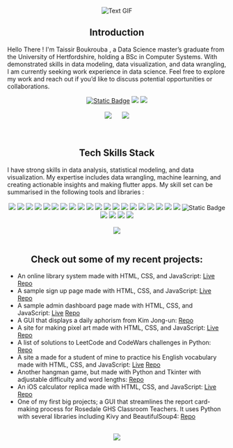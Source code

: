<p align="center">
  <img src="https://en.bloggif.com/tmp/b380e67e79831206d27477e3c2c91a6b/text.gif?1726675760" alt="Text GIF" />
</p>

<h2 align="center">Introduction</h2>

Hello There ! I'm Taissir Boukrouba , a Data Science master’s graduate from the University of Hertfordshire, holding a BSc in Computer Systems. With demonstrated skills in data modeling, data visualization, and data wrangling, I am currently seeking work experience in data science. Feel free to explore my work and reach out if you’d like to discuss potential opportunities or collaborations.
<br>

<div align="center">
<a href=""><img alt="Static Badge" src="https://img.shields.io/badge/portfolio-message?style=for-the-badge&logoColor=white"></a>
<a href="https://www.linkedin.com/in/taissir-boukrouba/"><img src="https://img.shields.io/badge/linkedin-%230077B5.svg?&style=for-the-badge&logo=linkedin&logoColor=white"/></a>
<a href="mailto:taissirboukrouba@outlook.com"><img src="https://img.shields.io/badge/Gmail-D14836?style=for-the-badge&logo=gmail&logoColor=white"/></a>
</div>


<br>


<div align="center">
  <img class="img" src="https://github-readme-stats.vercel.app/api?username=taissirboukrouba&theme=blue-green&hide_border=true&include_all_commits=false&count_private=false" style="margin-right: 20px;" />
  <img class="img" src="https://github-readme-streak-stats.herokuapp.com/?user=taissirboukrouba&theme=blue-green&hide_border=true" />
</div>


<br>




<br>
<h2 align="center">Tech Skills Stack</h2>
I have strong skills in data analysis, statistical modeling, and data visualization. My expertise includes data wrangling, machine learning, and creating actionable insights and making flutter apps. My skill set can be summarised in the following tools and libraries : 


<br>

<br>


<div align="center">
  <img src="https://img.shields.io/badge/nltk-message?style=for-the-badge&logoColor=white&color=blue">
<img src="https://img.shields.io/badge/huggingface-goldenrod?style=for-the-badge&logo=huggingface&logoColor=white">
  <img src="https://img.shields.io/badge/spacy-passing?style=for-the-badge&logo=spacy&color=%23000000">
  <img src="https://img.shields.io/badge/Anaconda-%2344A833.svg?style=for-the-badge&logo=anaconda&logoColor=white">
  <img src="https://img.shields.io/badge/jupyter-%23FA0F00.svg?style=for-the-badge&logo=jupyter&logoColor=white">
  <img src="https://img.shields.io/badge/dart-%230175C2.svg?style=for-the-badge&logo=dart&logoColor=white" />
  <img src="https://img.shields.io/badge/python-3670A0?style=for-the-badge&logo=python&logoColor=ffdd54" />
  <img src="https://img.shields.io/badge/r-%23276DC3.svg?style=for-the-badge&logo=r&logoColor=white" />
  <img src="https://img.shields.io/badge/seaborn-4682B4?style=for-the-badge&logoColor=white">


  <img src="https://img.shields.io/badge/Kaggle-035a7d?style=for-the-badge&logo=kaggle&logoColor=white">
  <img src="https://img.shields.io/badge/Matplotlib-%23ffffff.svg?style=for-the-badge&logo=Matplotlib&logoColor=black">
  <img src="https://img.shields.io/badge/scala-%23DC322F.svg?style=for-the-badge&logo=scala&logoColor=white" />
  <img src="https://img.shields.io/badge/Flutter-%2302569B.svg?style=for-the-badge&logo=Flutter&logoColor=white" />
  <img src="https://img.shields.io/badge/apache-%23D42029.svg?style=for-the-badge&logo=apache&logoColor=white" />
  <img src="https://img.shields.io/badge/sqlite-%2307405e.svg?style=for-the-badge&logo=sqlite&logoColor=white" />
  <img src="https://img.shields.io/badge/github-%23121011.svg?style=for-the-badge&logo=github&logoColor=white">
  <img src="https://img.shields.io/badge/figma-%23F24E1E.svg?style=for-the-badge&logo=figma&logoColor=white" />
  <img src="https://img.shields.io/badge/Keras-%23D00000.svg?style=for-the-badge&logo=Keras&logoColor=white" />
  <img src="https://img.shields.io/badge/numpy-%23013243.svg?style=for-the-badge&logo=numpy&logoColor=white" />
  <img src="https://img.shields.io/badge/pandas-%23150458.svg?style=for-the-badge&logo=pandas&logoColor=white" />
  <img alt="Static Badge" src="https://img.shields.io/badge/gnubash-message?style=for-the-badge&logo=gnubash&logoColor=white">
  <img src="https://img.shields.io/badge/Plotly-%233F4F75.svg?style=for-the-badge&logo=plotly&logoColor=white" />
  <img src="https://img.shields.io/badge/scikit--learn-%23F7931E.svg?style=for-the-badge&logo=scikit-learn&logoColor=white" />
  <img src="https://img.shields.io/badge/TensorFlow-%23FF6F00.svg?style=for-the-badge&logo=TensorFlow&logoColor=white" />
  <img src="https://img.shields.io/badge/PyTorch-%23EE4C2C.svg?style=for-the-badge&logo=PyTorch&logoColor=white" />
</div>

<br>


<div align="center">
  <img src="https://github-readme-stats.vercel.app/api/top-langs/?username=taissirboukrouba&theme=blue-green&hide_border=true&include_all_commits=false&count_private=false&layout=compact" />
</div>


  
<br>
<h2 align="center">Check out some of my recent projects:</h2>

- An online library system made with HTML, CSS, and JavaScript: [Live](https://pmbechard.github.io/Library/) [Repo](https://github.com/pmbechard/Library)
- A sample sign up page made with HTML, CSS, and JavaScript: [Live](https://pmbechard.github.io/Sign-Up-Page/) [Repo](https://github.com/pmbechard/Sign-Up-Page)
- A sample admin dashboard page made with HTML, CSS, and JavaScript: [Live](https://pmbechard.github.io/Admin-Dashboard/) [Repo](https://github.com/pmbechard/Admin-Dashboard)
- A GUI that displays a daily aphorism from Kim Jong-un: [Repo](https://github.com/pmbechard/KimJongUnAphorisms)
- A site for making pixel art made with HTML, CSS, and JavaScript: [Live](https://pmbechard.github.io/Pixton/) [Repo](https://github.com/pmbechard/Pixton)
- A list of solutions to LeetCode and CodeWars challenges in Python: [Repo](https://github.com/pmbechard/CodingChallenges)
- A site a made for a student of mine to practice his English vocabulary made with HTML, CSS, and JavaScript: [Live](https://pmbechard.github.io/sampsons-vocabulary/) [Repo](https://github.com/pmbechard/sampsons-vocabulary)
- Another hangman game, but made with Python and Tkinter with adjustable difficulty and word lengths: [Repo](https://github.com/pmbechard/Tk-Hangman)
- An iOS calculator replica made with HTML, CSS, and JavaScript: [Live](https://pmbechard.github.io/iOS-Calculator-Replica/) [Repo](https://github.com/pmbechard/iOS-Calculator-Replica)
- One of my first big projects; a GUI that streamlines the report card-making process for Rosedale GHS Classroom Teachers. It uses Python with several libraries including Kivy and BeautifulSoup4: [Repo](https://github.com/pmbechard/Rosedale-GHS-Reporting-System)
<br>

<div align="center">
  <img class="img" src="https://github-trophies.vercel.app/?username=taissirboukrouba&theme=onestar&no-frame=true&no-bg=false&margin-w=4" />
</div>

<br>

